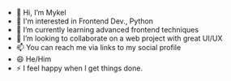 - 👋 Hi, I’m Mykel
- 👀 I'm interested in Frontend Dev., Python
- 🌱 I’m currently learning advanced frontend techniques
- 💞️ I’m looking to collaborate on a web project with great UI/UX
- 📫 You can reach me via links to my social profile 
- 😄 He/Him
- ⚡ I feel happy when I get things done.

<!---
Desp001/Desp001 is a ✨ special ✨ repository because its `README.md` (this file) appears on your GitHub profile.
You can click the Preview link to take a look at your changes.
--->
